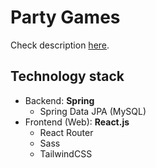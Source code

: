 # Party Games

Check description [here](https://ocw.cs.pub.ro/courses/mps/proiect/proiect-2).

## Technology stack

- Backend: **Spring**
  - Spring Data JPA (MySQL)
- Frontend (Web): **React.js**
  - React Router
  - Sass
  - TailwindCSS
